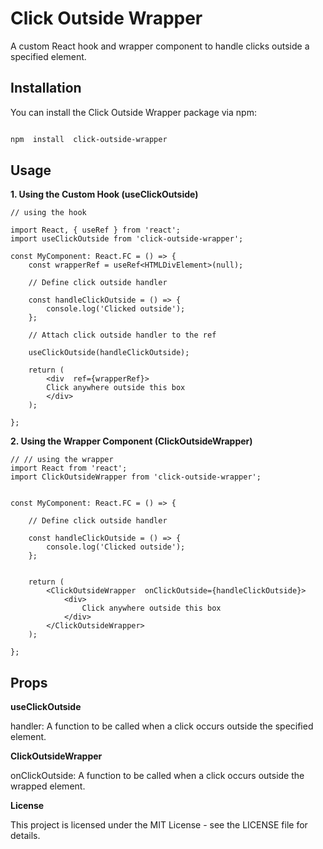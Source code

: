 
#  Click Outside Wrapper  

A custom React hook and wrapper component to handle clicks outside a specified element.  

##  Installation  

You can install the Click Outside Wrapper package via npm:  

```bash

npm  install  click-outside-wrapper

````

  

## Usage  

**1. Using the Custom Hook (useClickOutside)**  

```
// using the hook

import React, { useRef } from 'react';
import useClickOutside from 'click-outside-wrapper';  

const MyComponent: React.FC = () => {
    const wrapperRef = useRef<HTMLDivElement>(null);  

    // Define click outside handler

    const handleClickOutside = () => {
        console.log('Clicked outside');
    };    

    // Attach click outside handler to the ref

    useClickOutside(handleClickOutside);  

    return (
        <div  ref={wrapperRef}>
        Click anywhere outside this box
        </div>
    );

};

```


  

**2. Using the Wrapper Component (ClickOutsideWrapper)**

```
// // using the wrapper
import React from 'react';
import ClickOutsideWrapper from 'click-outside-wrapper';
  

const MyComponent: React.FC = () => {

    // Define click outside handler

    const handleClickOutside = () => {
        console.log('Clicked outside');    
    };
  

    return (
        <ClickOutsideWrapper  onClickOutside={handleClickOutside}>
            <div>
                Click anywhere outside this box
            </div>
        </ClickOutsideWrapper>
    );

};

```
  

## Props

**useClickOutside**

handler: A function to be called when a click occurs outside the specified element.

**ClickOutsideWrapper**

onClickOutside: A function to be called when a click occurs outside the wrapped element.

**License**

This project is licensed under the MIT License - see the LICENSE file for details.